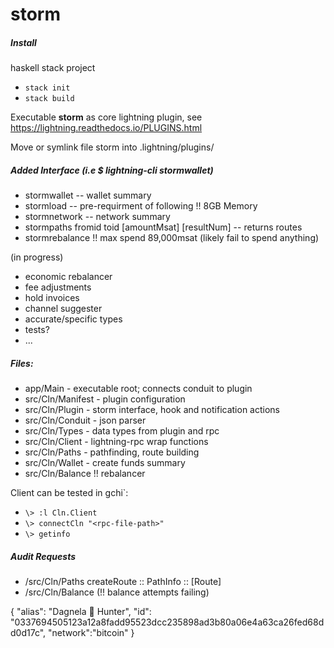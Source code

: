 # storm 

##### Install
haskell stack project
- `stack init`
- `stack build`

Executable **storm** as core lightning plugin, see https://lightning.readthedocs.io/PLUGINS.html

Move or symlink file storm into .lightning/plugins/ 

##### Added Interface (i.e $ lightning-cli stormwallet)  
- stormwallet -- wallet summary
- stormload -- pre-requirment of following !! 8GB Memory
- stormnetwork -- network summary  
- stormpaths fromid toid [amountMsat] [resultNum] -- returns routes   
- stormrebalance !! max spend 89,000msat (likely fail to spend anything) 
  
(in progress)
- economic rebalancer 
- fee adjustments 
- hold invoices
- channel suggester
- accurate/specific types 
- tests?
- ...

##### Files: 
- app/Main - executable root; connects conduit to plugin
- src/Cln/Manifest - plugin configuration
- src/Cln/Plugin - storm interface, hook and notification actions
- src/Cln/Conduit - json parser
- src/Cln/Types - data types from plugin and rpc
- src/Cln/Client - lightning-rpc wrap functions
- src/Cln/Paths - pathfinding, route building
- src/Cln/Wallet - create funds summary
- src/Cln/Balance !! rebalancer

Client can be tested in gchi`:
- `\> :l Cln.Client`
- `\> connectCln "<rpc-file-path>"`
- `\> getinfo`


##### Audit Requests
- /src/Cln/Paths createRoute :: PathInfo :: [Route]
- /src/Cln/Balance (!! balance attempts failing) 

{
"alias": "Dagnela 🦄 Hunter",
"id": "0337694505123a12a8fadd95523dcc235898ad3b80a06e4a63ca26fed68dd0d17c",
"network":"bitcoin"
}

